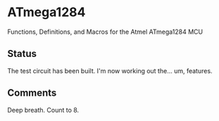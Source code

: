 # ATmega1284
Functions, Definitions, and Macros for the Atmel ATmega1284 MCU
## Status
The test circuit has been built.
I'm now working out the... um, features.
## Comments
Deep breath. Count to 8.
